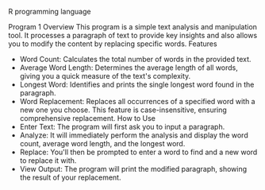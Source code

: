 R programming language 

Program 1 Overview
This program is a simple text analysis and manipulation tool. It processes a paragraph of text to provide key insights and also allows you to modify the content by replacing specific words.
Features
 * Word Count: Calculates the total number of words in the provided text.
 * Average Word Length: Determines the average length of all words, giving you a quick measure of the text's complexity.
 * Longest Word: Identifies and prints the single longest word found in the paragraph.
 * Word Replacement: Replaces all occurrences of a specified word with a new one you choose. This feature is case-insensitive, ensuring comprehensive replacement.
How to Use
 * Enter Text: The program will first ask you to input a paragraph.
 * Analyze: It will immediately perform the analysis and display the word count, average word length, and the longest word.
 * Replace: You'll then be prompted to enter a word to find and a new word to replace it with.
 * View Output: The program will print the modified paragraph, showing the result of your replacement.
